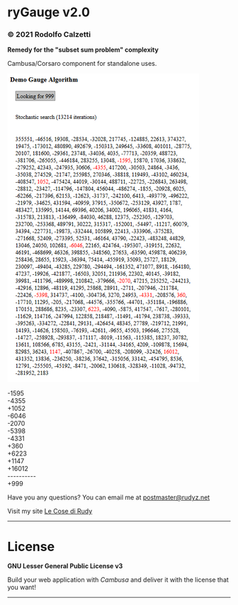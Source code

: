 ryGauge v2.0
============

### © 2021 Rodolfo Calzetti

__Remedy for the "subset sum problem" complexity__

Cambusa/Corsaro component for standalone uses.

![ryGauge](https://raw.githubusercontent.com/cambusa/rygauge/master/rygauge.png)

  -1595<br/>
  -4355<br/>
  +1052<br/>
  -6046<br/>
  -2070<br/>
  -5398<br/>
  -4331<br/>
   +360<br/>
  +6223<br/>
  +1147<br/>
 +16012<br/>
\-\-\-\-\-\-\-\-\-\-<br/>
   +999<br/>


Have you any questions? You can email me at postmaster@rudyz.net

Visit my site [Le Cose di Rudy](http://www.rudyz.net)

---

License
=======

__GNU Lesser General Public License v3__

Build your web application with _Cambusa_ and deliver it with the license that you want!

---
